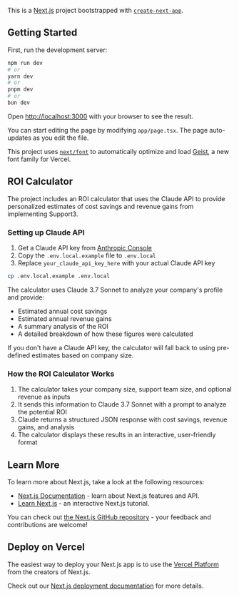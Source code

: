 This is a [Next.js](https://nextjs.org) project bootstrapped with [`create-next-app`](https://nextjs.org/docs/app/api-reference/cli/create-next-app).

## Getting Started

First, run the development server:

```bash
npm run dev
# or
yarn dev
# or
pnpm dev
# or
bun dev
```

Open [http://localhost:3000](http://localhost:3000) with your browser to see the result.

You can start editing the page by modifying `app/page.tsx`. The page auto-updates as you edit the file.

This project uses [`next/font`](https://nextjs.org/docs/app/building-your-application/optimizing/fonts) to automatically optimize and load [Geist](https://vercel.com/font), a new font family for Vercel.

## ROI Calculator

The project includes an ROI calculator that uses the Claude API to provide personalized estimates of cost savings and revenue gains from implementing Support3.

### Setting up Claude API

1. Get a Claude API key from [Anthropic Console](https://console.anthropic.com/)
2. Copy the `.env.local.example` file to `.env.local`
3. Replace `your_claude_api_key_here` with your actual Claude API key

```bash
cp .env.local.example .env.local
```

The calculator uses Claude 3.7 Sonnet to analyze your company's profile and provide:
- Estimated annual cost savings
- Estimated annual revenue gains
- A summary analysis of the ROI
- A detailed breakdown of how these figures were calculated

If you don't have a Claude API key, the calculator will fall back to using pre-defined estimates based on company size.

### How the ROI Calculator Works

1. The calculator takes your company size, support team size, and optional revenue as inputs
2. It sends this information to Claude 3.7 Sonnet with a prompt to analyze the potential ROI
3. Claude returns a structured JSON response with cost savings, revenue gains, and analysis
4. The calculator displays these results in an interactive, user-friendly format

## Learn More

To learn more about Next.js, take a look at the following resources:

- [Next.js Documentation](https://nextjs.org/docs) - learn about Next.js features and API.
- [Learn Next.js](https://nextjs.org/learn) - an interactive Next.js tutorial.

You can check out [the Next.js GitHub repository](https://github.com/vercel/next.js) - your feedback and contributions are welcome!

## Deploy on Vercel

The easiest way to deploy your Next.js app is to use the [Vercel Platform](https://vercel.com/new?utm_medium=default-template&filter=next.js&utm_source=create-next-app&utm_campaign=create-next-app-readme) from the creators of Next.js.

Check out our [Next.js deployment documentation](https://nextjs.org/docs/app/building-your-application/deploying) for more details.
